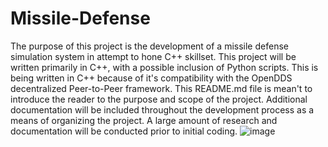 # Missile-Defense
The purpose of this project is the development of a missile defense simulation system in attempt to hone C++ skillset. This project will be written primarily in C++, with a possible inclusion of Python scripts. This is being written in C++ because of it's compatibility with the OpenDDS decentralized Peer-to-Peer framework. This README.md file is mean't to introduce the reader to the purpose and scope of the project. Additional documentation will be included throughout the development process as a means of organizing the project. A large amount of research and documentation will be conducted prior to initial coding.
![image](https://user-images.githubusercontent.com/109233066/179260669-30277af8-bf76-44dd-abba-79b94267d5d4.png)
